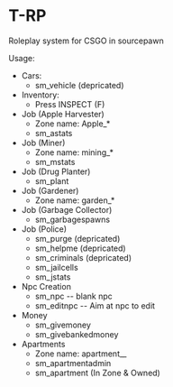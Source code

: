 # T-RP
Roleplay system for CSGO in sourcepawn

Usage:
  - Cars:
      - sm_vehicle (depricated)
  - Inventory:
      - Press INSPECT (F)
  - Job (Apple Harvester)
      - Zone name: Apple_*
      - sm_astats
  - Job (Miner)
      - Zone name: mining_*
      - sm_mstats
  - Job (Drug Planter)
      - sm_plant
  - Job (Gardener)
      - Zone name: garden_*
  - Job (Garbage Collector)
      - sm_garbagespawns
  - Job (Police)
      - sm_purge (depricated)
      - sm_helpme (depricated)
      - sm_criminals (depricated)
      - sm_jailcells
      - sm_jstats
  - Npc Creation
      - sm_npc -- blank npc
      - sm_editnpc -- Aim at npc to edit
  - Money
      - sm_givemoney
      - sm_givebankedmoney
  - Apartments
      - Zone name: apartment_*_*
      - sm_apartmentadmin
      - sm_apartment (In Zone & Owned)
